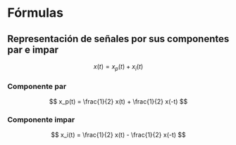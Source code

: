 # Fórmulas

## Representación de señales por sus componentes par e impar

$$
x(t) = x_p(t) + x_i(t)
$$

### Componente par

$$
x_p(t) = \frac{1}{2} x(t) + \frac{1}{2} x(-t)
$$

### Componente impar

$$
x_i(t) = \frac{1}{2} x(t) - \frac{1}{2} x(-t)
$$
